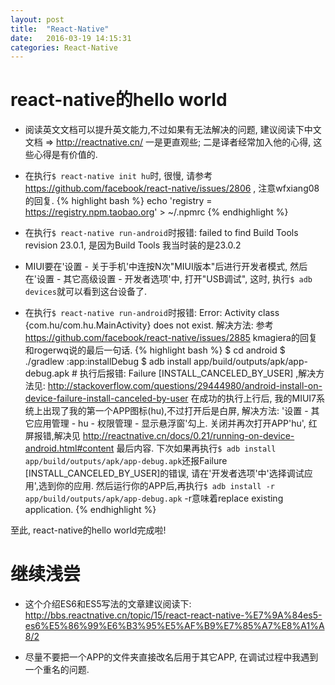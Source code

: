 ```yaml
---
layout: post
title:  "React-Native"
date:   2016-03-19 14:15:31
categories: React-Native
---
```


# react-native的hello world
* 阅读英文文档可以提升英文能力,不过如果有无法解决的问题, 建议阅读下中文文档 => http://reactnative.cn/ 一是更直观些; 二是译者经常加入他的心得, 这些心得是有价值的.

* 在执行`$ react-native init hu`时, 很慢, 请参考 https://github.com/facebook/react-native/issues/2806 , 注意wfxiang08的回复. 
{% highlight bash %}
echo 'registry = https://registry.npm.taobao.org' > ~/.npmrc
{% endhighlight %}

* 在执行`$ react-native run-android`时报错: failed to find Build Tools revision 23.0.1, 是因为Build Tools 我当时装的是23.0.2 

* MIUI要在'设置 - 关于手机'中连按N次"MIUI版本"后进行开发者模式, 然后在'设置 - 其它高级设置 - 开发者选项'中, 打开"USB调试",
这时, 执行`$ adb devices`就可以看到这台设备了.

* 在执行`$ react-native run-android`时报错: Error: Activity class {com.hu/com.hu.MainActivity} does not exist.
解决方法: 参考 https://github.com/facebook/react-native/issues/2885 kmagiera的回复和rogerwq说的最后一句话.
{% highlight bash %}
$ cd android
$ ./gradlew :app:installDebug
$ adb install app/build/outputs/apk/app-debug.apk # 执行后报错: Failure [INSTALL_CANCELED_BY_USER] ,解决方法见: http://stackoverflow.com/questions/29444980/android-install-on-device-failure-install-canceled-by-user
在成功的执行上行后, 我的MIUI7系统上出现了我的第一个APP图标(hu),不过打开后是白屏, 解决方法: '设置 - 其它应用管理 - hu - 权限管理 - 显示悬浮窗'勾上.
关闭并再次打开APP'hu', 红屏报错,解决见 http://reactnative.cn/docs/0.21/running-on-device-android.html#content 最后内容.
下次如果再执行`$ adb install app/build/outputs/apk/app-debug.apk`还报Failure [INSTALL_CANCELED_BY_USER]的错误, 请在'开发者选项'中'选择调试应用',选到你的应用. 
然后运行你的APP后,再执行`$ adb install -r app/build/outputs/apk/app-debug.apk` -r意味着replace existing application.
{% endhighlight %}

至此, react-native的hello world完成啦!

# 继续浅尝
* 这个介绍ES6和ES5写法的文章建议阅读下:  http://bbs.reactnative.cn/topic/15/react-react-native-%E7%9A%84es5-es6%E5%86%99%E6%B3%95%E5%AF%B9%E7%85%A7%E8%A1%A8/2

* 尽量不要把一个APP的文件夹直接改名后用于其它APP, 在调试过程中我遇到一个重名的问题.



